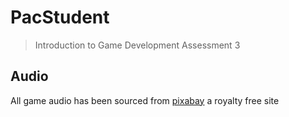# PacStudent
> Introduction to Game Development Assessment 3

## Audio
All game audio has been sourced from [pixabay](https://pixabay.com/sound-effects) a royalty free site
